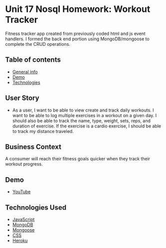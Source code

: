 # Unit 17 Nosql Homework: Workout Tracker

Fitness tracker app created from previously coded html and js event handlers. I formed the back end portion using MongoDB/mongoose to complete the CRUD operations.

## Table of contents

- [General info](#user-story)
- [Demo](#demo)
- [Technologies](#technologies-used)

## User Story

- As a user, I want to be able to view create and track daily workouts. I want to be able to log multiple exercises in a workout on a given day. I should also be able to track the name, type, weight, sets, reps, and duration of exercise. If the exercise is a cardio exercise, I should be able to track my distance traveled.

## Business Context

A consumer will reach their fitness goals quicker when they track their workout progress.

## Demo

- [YouTube](https://youtu.be/yUsxRaOYVG4)

## Technologies Used

- [JavaScript](https://www.javascript.com/)
- [MongoDB](https://www.mongodb.com/)
- [Mongoose](https://blog.cloudboost.io/everything-you-need-to-know-about-mongoose-63fcf8564d52)
- [CSS](https://www.w3schools.com/css/)
- [Heroku](https://devcenter.heroku.com/articles/deploying-nodejs)
